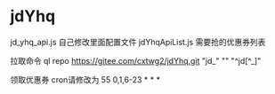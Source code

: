 
# jdYhq
jd_yhq_api.js 自己修改里面配置文件
jdYhqApiList.js 需要抢的优惠券列表

拉取命令
ql repo https://gitee.com/cxtwg2/jdYhq.git "jd_" "" "^jd[^_]"

领取优惠券 cron请修改为
55 0,1,6-23 * * *